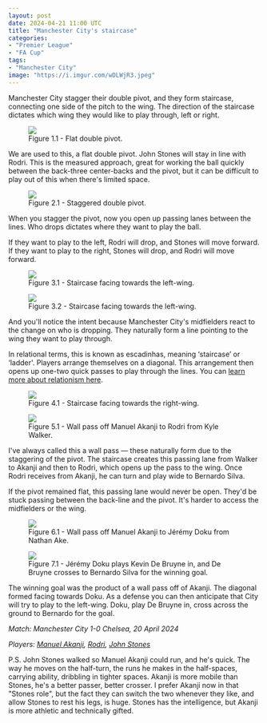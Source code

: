 ```yaml
---
layout: post
date: 2024-04-21 11:00 UTC
title: "Manchester City's staircase"
categories:
- "Premier League"
- "FA Cup"
tags:
- "Manchester City"
image: "https://i.imgur.com/wDLWjR3.jpeg"
---
```


Manchester City stagger their double pivot, and they form staircase, connecting one side of the pitch to the wing. The direction of the staircase dictates which wing they would like to play through, left or right. 

<!---more--->

<figure>
    <img src="https://i.imgur.com/nfvf9Xv.jpeg">
    <figcaption>Figure 1.1 - Flat double pivot.</figcaption>
</figure> 

We are used to this, a flat double pivot. John Stones will stay in line with Rodri. This is the measured approach, great for working the ball quickly between the back-three center-backs and the pivot, but it can be difficult to play out of this when there's limited space.  

<figure>
    <img src="https://i.imgur.com/VCe5wfV.jpeg">
    <figcaption>Figure 2.1 - Staggered double pivot.</figcaption>
</figure> 

When you stagger the pivot, now you open up passing lanes between the lines. Who drops dictates where they want to play the ball.

If they want to play to the left, Rodri will drop, and Stones will move forward. If they want to play to the right, Stones will drop, and Rodri will move forward.

<figure>
    <img src="https://i.imgur.com/wDLWjR3.jpeg">
    <figcaption>Figure 3.1 - Staircase facing towards the left-wing.</figcaption>
</figure> 

<figure>
    <img src="https://i.imgur.com/GfTXMJj.jpeg">
    <figcaption>Figure 3.2 - Staircase facing towards the left-wing.</figcaption>
</figure> 


And you'll notice the intent because Manchester City's midfielders react to the change on who is dropping. They naturally form a line pointing to the wing they want to play through.

In relational terms, this is known as escadinhas, meaning ‘staircase’ or ‘ladder'. Players arrange themselves on a diagonal. This arrangement then opens up one-two quick passes to play through the lines. You can [learn more about relationism here](https://medium.com/@stirlingj1982/what-is-relationism-c98d6233d9c2).

<figure>
    <img src="https://i.imgur.com/qENErAS.jpeg">
    <figcaption>Figure 4.1 - Staircase facing towards the right-wing.</figcaption>
</figure> 

<figure>
    <img src="https://i.imgur.com/4xaUwdI.jpeg">
    <figcaption>Figure 5.1 - Wall pass off Manuel Akanji to Rodri from Kyle Walker.</figcaption>
</figure> 

I've always called this a wall pass — these naturally form due to the staggering of the pivot. The staircase creates this passing lane from Walker to Akanji and then to Rodri, which opens up the pass to the wing. Once Rodri receives from Akanji, he can turn and play wide to Bernardo Silva.

If the pivot remained flat, this passing lane would never be open. They'd be stuck passing between the back-line and the pivot. It's harder to access the midfielders or the wing.

<figure>
    <img src="https://i.imgur.com/R5jswve.jpeg">
    <figcaption>Figure 6.1 - Wall pass off Manuel Akanji to Jérémy Doku from Nathan Ake.</figcaption>
</figure> 

<figure>
    <img src="https://i.imgur.com/DLub27o.jpeg">
    <figcaption>Figure 7.1 - Jérémy Doku plays Kevin De Bruyne in, and De Bruyne crosses to Bernardo Silva for the winning goal.</figcaption>
</figure> 

The winning goal was the product of a wall pass off of Akanji. The diagonal formed facing towards Doku. As a defense you can then anticipate that City will try to play to the left-wing. Doku, play De Bruyne in, cross across the ground to Bernardo for the goal. 

*Match: Manchester City 1-0 Chelsea, 20 April 2024*

*Players: <a rel="nofollow noopener" target="_blank" href="https://fbref.com/en/players/89ac64a6/Manuel-Akanji?utm_medium=linker&amp;utm_source=fbref.com&amp;utm_campaign=2024-04-20_fb">Manuel Akanji</a>, <a rel="nofollow noopener" target="_blank" href="https://fbref.com/en/players/6434f10d/Rodri?utm_medium=linker&amp;utm_source=fbref.com&amp;utm_campaign=2024-04-20_fb">Rodri</a>, <a rel="nofollow noopener" target="_blank" href="https://fbref.com/en/players/5eecec3d/John-Stones?utm_medium=linker&amp;utm_source=fbref.com&amp;utm_campaign=2024-04-20_fb">John Stones</a>*

P.S. John Stones walked so Manuel Akanji could run, and he's quick. The way he moves on the half-turn, the runs he makes in the half-spaces, carrying ability, dribbling in tighter spaces. Akanji is more mobile than Stones, he's a better passer, better crosser. I prefer Akanji now in that "Stones role", but the fact they can switch the two whenever they like, and allow Stones to rest his legs, is huge. Stones has the intelligence, but Akanji is more athletic and technically gifted. 